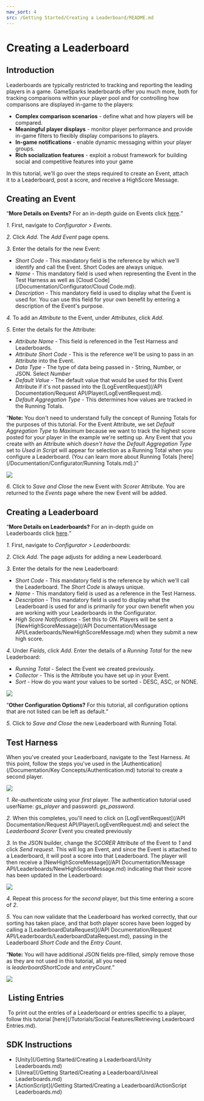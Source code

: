 ```yaml
---
nav_sort: 4
src: /Getting Started/Creating a Leaderboard/README.md
---
```


# Creating a Leaderboard

## Introduction


Leaderboards are typically restricted to tracking and reporting the leading players in a game. GameSparks leaderboards offer you much more, both for tracking comparisons within your player pool and for controlling how comparisons are displayed in-game to the players:
* **Complex comparison scenarios** - define what and how players will be compared.
* **Meaningful player displays** - monitor player performance and provide in-game filters to flexibly display comparisons to players.
* **In-game notifications** - enable dynamic messaging within your player groups.
* **Rich socialization features** - exploit a robust framework for building social and competitive features into your game

In this tutorial, we'll go over the steps required to create an Event, attach it to a Leaderboard, post a score, and receive a HighScore Message.

## Creating an Event

<q>**More Details on Events?** For an in-depth guide on Events click [here](/Documentation/Configurator/Events.md).</q>

*1.* First, navigate to *Configurator > Events*.

*2.* Click *Add*. The *Add Event* page opens.

*3.* Enter the details for the new Event:

  * *Short Code* - This mandatory field is the reference by which we'll identify and call the Event. Short Codes are always unique.
  * *Name* - This mandatory field is used when representing the Event in the Test Harness as well as [Cloud Code](/Documentation/Configurator/Cloud Code.md).
  * *Description* - This mandatory field is used to display what the Event is used for. You can use this field for your own benefit by entering a description of the Event's purpose.

*4.* To add an *Attribute* to the Event, under *Attributes*, click *Add*.

*5.* Enter the details for the Attribute:
  * *Attribute Name* - This field is referenced in the Test Harness and Leaderboards.
  * *Attribute Short Code* - This is the reference we'll be using to pass in an Attribute into the Event.
  * *Data Type* - The type of data being passed in - String, Number, or JSON. Select *Number*
  * *Default Value* - The default value that would be used for this Event Attribute if it's not passed into the [LogEventRequest](/API Documentation/Request API/Player/LogEventRequest.md).
  * *Default Aggregation Type* - This determines how values are tracked in the Running Totals.

<q>**Note:** You don't need to understand fully the concept of Running Totals for the purposes of this tutorial. For the Event Attribute, we set *Default Aggregation Type* to *Maximum* because we want to track the highest score posted for your player in the example we're setting up. Any Event that you create with an Attribute which *doesn't have* the *Default Aggregation Type* set to *Used in Script* will appear for selection as a Running Total when you configure a Leaderboard. (You can learn more about Running Totals [here](/Documentation/Configurator/Running Totals.md).)</q>

![](img/CreatingALeaderboard/7.png)

*6.* Click to *Save and Close* the new Event with *Scorer* Attribute. You are returned to the *Events* page where the new Event will be added.

## Creating a Leaderboard

<q>**More Details on Leaderboards?** For an in-depth guide on Leaderboards click [here](/Documentation/Configurator/Leaderboards.md).</q>

*1.* First, navigate to *Configurator > Leaderboards*:

*2.* Click *Add*. The page adjusts for adding a new Leaderboard.

*3.* Enter the details for the new Leaderboard: 
  * *Short Code* - This mandatory field is the reference by which we'll call the Leaderboard. The *Short Code* is always unique.
  * *Name* - This mandatory field is used as a reference in the Test Harness.
  * *Description* - This mandatory field is used to display what the Leaderboard is used for and is primarily for your own benefit when you are working with your Leaderboards in the Configurator.
  * *High Score Notifications* - Set this to *ON*. Players will be sent a [NewHighScoreMessage](/API Documentation/Message API/Leaderboards/NewHighScoreMessage.md) when they submit a new high score.

*4.* Under *Fields*, click *Add*. Enter the details of a *Running Total* for the new Leaderboard:
  * *Running Total* - Select the Event we created previously.
  * *Collector* - This is the Attribute you have set up in your Event.
  * *Sort* - How do you want your values to be sorted - DESC, ASC, or NONE.


  ![](img/CreatingALeaderboard/8.png)

  <q>**Other Configuration Options?** For this tutorial, all configuration options that are not listed can be left as default.</q>

  *5.* Click to *Save and Close* the new Leaderboard with Running Total.

## Test Harness

When you've created your Leaderboard, navigate to the Test Harness. At this point, follow the steps you've used in the [Authentication](/Documentation/Key Concepts/Authentication.md) tutorial to create a second player.

![](img/CreatingALeaderboard/9.png)

*1.* *Re-authenticate* using your *first* player. The authentication tutorial used userName: *gs_player* and password: *gs_password*.

*2.* When this completes, you'll need to click on [LogEventRequest](/API Documentation/Request API/Player/LogEventRequest.md) and select the *Leaderboard Scorer* Event you created previously

*3.* In the JSON builder, change the *SCORER* Attribute of the Event to *1* and click *Send request*. This will log an Event, and since the Event is attached to a Leaderboard, it will post a score into that Leaderboard. The player will then receive a [NewHighScoreMessage](/API Documentation/Message API/Leaderboards/NewHighScoreMessage.md) indicating that their score has been updated in the Leaderboard:

![](img/CreatingALeaderboard/10.png)

*4.* Repeat this process for the *second* player, but this time entering a score of *2*.

*5.* You can now validate that the Leaderboard has worked correctly, that our sorting has taken place, and that both player scores have been logged by calling a [LeaderboardDataRequest](/API Documentation/Request API/Leaderboards/LeaderboardDataRequest.md), passing in the Leaderboard *Short Code* and the *Entry Count*.

<q>**Note:** You will have additional JSON fields pre-filled, simply remove those as they are not used in this tutorial, all you need is *leaderboardShortCode* and *entryCount*.</q>

![](img/CreatingALeaderboard/11.png)


##  Listing Entries

 To print out the entries of a Leaderboard or entries specific to a player, follow this tutorial [here](/Tutorials/Social Features/Retrieving Leaderboard Entries.md).

## SDK Instructions

* [Unity](/Getting Started/Creating a Leaderboard/Unity Leaderboards.md)
* [Unreal](/Getting Started/Creating a Leaderboard/Unreal Leaderboards.md)
* [ActionScript](/Getting Started/Creating a Leaderboard/ActionScript Leaderboards.md)
